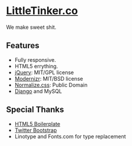 # [LittleTinker.co](http://littletinker.co)

We make sweet shit.

## Features

* Fully responsive.
* HTML5 errything.
* [jQuery](http://jquery.com/): MIT/GPL license
* [Modernizr](http://modernizr.com/): MIT/BSD license
* [Normalize.css](http://necolas.github.com/normalize.css/): Public Domain
* [Django](https://www.djangoproject.com/) and MySQL


## Special Thanks

* [HTML5 Boilerplate](http://html5boilerplate.com/)
* [Twitter Bootstrap](http://twitter.github.com/bootstrap/)
* Linotype and Fonts.com for type replacement

